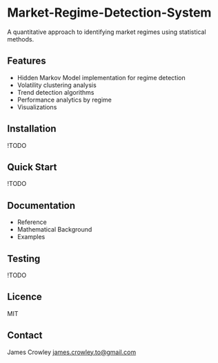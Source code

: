 # Market-Regime-Detection-System
A quantitative approach to identifying market regimes using statistical methods.

## Features
- Hidden Markov Model implementation for regime detection
- Volatility clustering analysis
- Trend detection algorithms
- Performance analytics by regime
- Visualizations

## Installation
!TODO

## Quick Start
!TODO

## Documentation
- Reference
- Mathematical Background
- Examples
  
## Testing
!TODO

## Licence
MIT

## Contact
James Crowley
james.crowley.to@gmail.com

